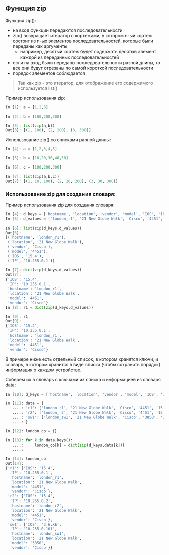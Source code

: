 ## Функция zip

Функция zip\(\):

* на вход функции передаются последовательности
* zip\(\) возвращает итератор с кортежами, в котором n-ый кортеж состоит из n-ых элементов последовательностей, которые были переданы как аргументы
  * например, десятый кортеж будет содержать десятый элемент каждой из переданных последовательностей
* если на вход были переданы последовательности разной длины, то все они будут отрезаны по самой короткой последовательности
* порядок элементов соблюдается

> Так как zip - это итератор, для отображение его содержимого используется list\(\)

Пример использования zip:

```python
In [1]: a = [1,2,3]

In [2]: b = [100,200,300]

In [3]: list(zip(a,b))
Out[3]: [(1, 100), (2, 200), (3, 300)]
```

Использование zip\(\) со списками разной длины:

```python
In [4]: a = [1,2,3,4,5]

In [5]: b = [10,20,30,40,50]

In [6]: c = [100,200,300]

In [7]: list(zip(a,b,c))
Out[7]: [(1, 10, 100), (2, 20, 200), (3, 30, 300)]
```

### Использование zip для создания словаря:

Пример использования zip для создания словаря:

```python
In [4]: d_keys = ['hostname', 'location', 'vendor', 'model', 'IOS', 'IP']
In [5]: d_values = ['london_r1', '21 New Globe Walk', 'Cisco', '4451', '15.4', '10.255.0.1']

In [6]: list(zip(d_keys,d_values))
Out[6]: 
[('hostname', 'london_r1'),
 ('location', '21 New Globe Walk'),
 ('vendor', 'Cisco'),
 ('model', '4451'),
 ('IOS', '15.4'),
 ('IP', '10.255.0.1')]

In [7]: dict(zip(d_keys,d_values))
Out[7]: 
{'IOS': '15.4',
 'IP': '10.255.0.1',
 'hostname': 'london_r1',
 'location': '21 New Globe Walk',
 'model': '4451',
 'vendor': 'Cisco'}
In [8]: r1 = dict(zip(d_keys,d_values))

In [9]: r1
Out[9]: 
{'IOS': '15.4',
 'IP': '10.255.0.1',
 'hostname': 'london_r1',
 'location': '21 New Globe Walk',
 'model': '4451',
 'vendor': 'Cisco'}
```

В примере ниже есть отдельный список, в котором хранятся ключи, и словарь, в котором хранится в виде списка \(чтобы сохранить порядок\) информация о каждом устройстве.



Соберем их в словарь с ключами из списка и информацией из словаря data:

```python
In [10]: d_keys = ['hostname', 'location', 'vendor', 'model', 'IOS', 'IP']

In [11]: data = {
   ....: 'r1': ['london_r1', '21 New Globe Walk', 'Cisco', '4451', '15.4', '10.255.0.1'],
   ....: 'r2': ['london_r2', '21 New Globe Walk', 'Cisco', '4451', '15.4', '10.255.0.2'],
   ....: 'sw1': ['london_sw1', '21 New Globe Walk', 'Cisco', '3850', '3.6.XE', '10.255.0.101']
   ....: }

In [12]: london_co = {}

In [13]: for k in data.keys():
   ....:     london_co[k] = dict(zip(d_keys,data[k]))
   ....:     

In [14]: london_co
Out[14]: 
{'r1': {'IOS': '15.4',
  'IP': '10.255.0.1',
  'hostname': 'london_r1',
  'location': '21 New Globe Walk',
  'model': '4451',
  'vendor': 'Cisco'},
 'r2': {'IOS': '15.4',
  'IP': '10.255.0.2',
  'hostname': 'london_r2',
  'location': '21 New Globe Walk',
  'model': '4451',
  'vendor': 'Cisco'},
 'sw1': {'IOS': '3.6.XE',
  'IP': '10.255.0.101',
  'hostname': 'london_sw1',
  'location': '21 New Globe Walk',
  'model': '3850',
  'vendor': 'Cisco'}}
```



